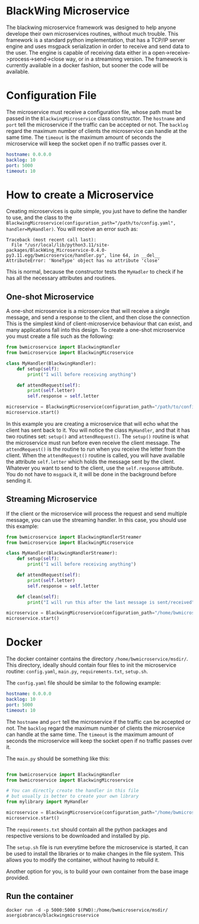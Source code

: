 
# BlackWing Microservice

The blackwing microservice framework was designed to help anyone develope their own microservices routines, without much trouble.
This framework is a standard python implementation, that has a TCP/IP server engine and uses msgpack serialization in order to receive and send data to the user.
The engine is capable of receiving data either in a open->receive->process->send->close way, or in a streaminng version.
The framework is currently available in a docker fashion, but sooner the code will be available.

# Configuration File

The microservice must receive a configuration file, whose path must be passed in the `BlackwingMicroservice` class constructor. 
The `hostname` and `port` tell the microservice if the traffic can be accepted or not.
The `backlog` regard the maximum number of clients the microservice can handle at the same time.
The `timeout` is the maximum amount of seconds the microservice will keep the socket open if no traffic passes over it.  

```yaml
hostname: 0.0.0.0
backlog: 10
port: 5000
timeout: 10
```

# How to create a Microservice

Creating microservices is quite simple, you just have to define the handler to use, and the class to the `BlackwingMicroservice(configuration_path="/path/to/config.yaml", handler=MyHandler)`. You will receive an error such as:

```
Traceback (most recent call last):
  File "/usr/local/lib/python3.11/site-packages/BlackWing_Microservice-0.4.0-py3.11.egg/bwmicroservice/handler.py", line 64, in __del__
AttributeError: 'NoneType' object has no attribute 'close'
```

This is normal, because the constructor tests the `MyHadler` to check if he has all the necessary attributes and routines. 

## One-shot Microservice

A one-shot microservice is a microservice that will receive a single message, and send a response to the client, and then close the connection
This is the simplest kind of client-microservice behaviour that can exist, and many applications fall into this design.
To create a one-shot microservice you must create a file such as the following:

```python
from bwmicroservice import BlackwingHandler
from bwmicroservice import BlackwingMicroservice

class MyHandler(BlackwingHandler):
    def setup(self):
        print("I will before receiving anything")

    def attendRequest(self):
        print(self.letter)
        self.response = self.letter

microservice = BlackwingMicroservice(configuration_path="/path/to/config.yaml", handler=MyHandler)
microservice.start()
```

In this example you are creating a microservice that will echo what the client has sent back to it. 
You will notice the class `MyHandler`, and that it has two routines set: `setup()` and `attendRequest()`.
The `setup()` routine is what the microservice must run before even receive the client message. 
The `attendRequest()` is the routine to run when you receive the letter from the client. 
When the `attendRequest()` routine is called, you will have available the attribute `self.letter`
which holds the message sent by the client.
Whatever you want to send to the client, use the `self.response` attribute. You do not have to 
`msgpack` it, it will be done in the background before sending it. 

## Streaming Microservice

If the client or the microservice will process the request and send multiple message, you can use the 
streaming handler. In this case, you should use this example:

```python
from bwmicroservice import BlackwingHandlerStreamer
from bwmicroservice import BlackwingMicroservice

class MyHandler(BlackwingHandlerStreamer):
    def setup(self):
        print("I will before receiving anything")

    def attendRequest(self):
        print(self.letter)
        self.response = self.letter

    def clean(self):
        print("I will run this after the last message is sent/received")

microservice = BlackwingMicroservice(configuration_path="/home/bwmicroservice/msdir/config.yaml", handler=MyHandler)
microservice.start()
```

# Docker

The docker container contains the directory `/home/bwmicroservice/msdir/`. This directory, ideally should contain four files to init the microservice routine: `config.yaml`, `main.py`, `requirements.txt`, `setup.sh`.

The `config.yaml` file should be similar to the following example:

```yaml
hostname: 0.0.0.0
backlog: 10
port: 5000
timeout: 10
```

The `hostname` and `port` tell the microservice if the traffic can be accepted or not.
The `backlog` regard the maximum number of clients the microservice can handle at the same time.
The `timeout` is the maximum amount of seconds the microservice will keep the socket open if no traffic passes over it. 

The `main.py` should be something like this:

```python

from bwmicroservice import BlackwingHandler
from bwmicroservice import BlackwingMicroservice

# You can directly create the handler in this file
# but usually is better to create your own library
from mylibrary import MyHandler

microservice = BlackwingMicroservice(configuration_path="/home/bwmicroservice/msdir/config.yaml", handler=MyHandler)
microservice.start()
```

The `requirements.txt` should contain all the python packages and respective versions to be downloaded and installed by pip.

The `setup.sh` file is run everytime before the microservice is started, it can be used to install the libraries or to make changes in the file system. This allows you to modify the container, without having to rebuild it.

Another option for you, is to build your own container from the base image provided.

## Run the container

`docker run -d -p 5000:5000 $(PWD):/home/bwmicroservice/msdir/ asergiobranco/blackwingmicroservice`
